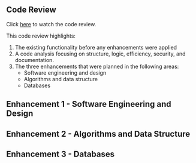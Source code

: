 ## Code Review

Click [here](./Media/CodeReview.html) to watch the code review.

This code review highlights:
1. The existing functionality before any enhancements were applied
2. A code analysis focusing on structure, logic, efficiency, security, and documentation.
3. The three enhancements that were planned in the following areas:
	- Software engineering and design
	- Algorithms and data structure
	- Databases

## Enhancement 1 - Software Engineering and Design

## Enhancement 2 - Algorithms and Data Structure

## Enhancement 3 - Databases